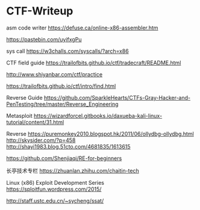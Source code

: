 # CTF-Writeup

asm code writer https://defuse.ca/online-x86-assembler.htm


https://pastebin.com/uyifxgPu


sys call
https://w3challs.com/syscalls/?arch=x86


CTF field guide
https://trailofbits.github.io/ctf/tradecraft/README.html

http://www.shiyanbar.com/ctf/practice

https://trailofbits.github.io/ctf/intro/find.html



Reverse Guide
https://github.com/SparkleHearts/CTFs-Gray-Hacker-and-PenTesting/tree/master/Reverse_Engineering

Metasploit
https://wizardforcel.gitbooks.io/daxueba-kali-linux-tutorial/content/31.html

Reverse
https://puremonkey2010.blogspot.hk/2011/06/ollydbg-ollydbg.html
http://skysider.com/?p=458
http://shayi1983.blog.51cto.com/4681835/1613615

https://github.com/Shenjiaqi/RE-for-beginners

长亭技术专栏   https://zhuanlan.zhihu.com/chaitin-tech

Linux (x86) Exploit Development Series   https://sploitfun.wordpress.com/2015/

http://staff.ustc.edu.cn/~sycheng/ssat/
